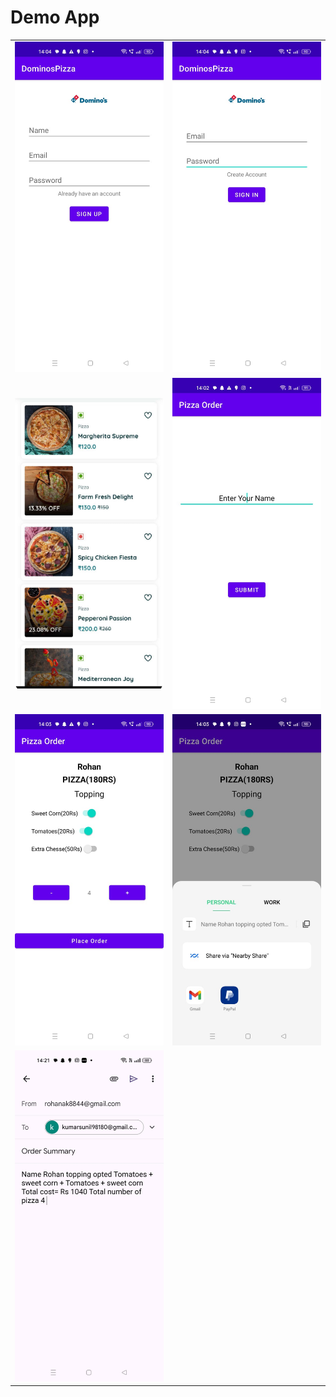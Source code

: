 # Demo App


<table style="width:100%">
  <tr>
    <td><img src="screenshots/1.jpeg"/></td>
    <td><img src="screenshots/2.jpeg"/></td>
  </tr>
  <tr>
    <td><img src="screenshots/3.png"/></td>
    <td><img src="screenshots/4.jpeg"/></td>
    
  </tr>

  <tr>
    <td><img src="screenshots/5.jpeg"/></td>
    <td><img src="screenshots/6.jpeg"/></td>
  </tr>

  <tr>
    <td><img src="screenshots/7.jpeg"/></td>
    
  </tr>
</table>
